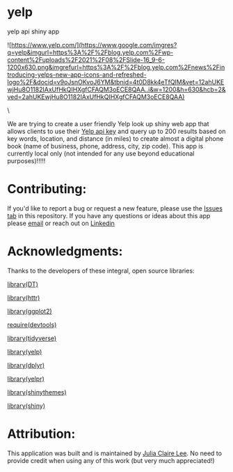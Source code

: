 # yelp
yelp api shiny app


![https://www.yelp.com/](https://www.google.com/imgres?q=yelp&imgurl=https%3A%2F%2Fblog.yelp.com%2Fwp-content%2Fuploads%2F2021%2F08%2FSlide-16_9-6-1200x630.png&imgrefurl=https%3A%2F%2Fblog.yelp.com%2Fnews%2Fintroducing-yelps-new-app-icons-and-refreshed-logo%2F&docid=v9oJsnOKvoJ6YM&tbnid=4t0D8kk4eTfQIM&vet=12ahUKEwjHu8O1182IAxUfHkQIHXgfCFAQM3oECE8QAA..i&w=1200&h=630&hcb=2&ved=2ahUKEwjHu8O1182IAxUfHkQIHXgfCFAQM3oECE8QAA)

\

We are trying to create a user friendly Yelp look up shiny web app that allows clients to use their [Yelp api key](https://www.yelp.com/developers/documentation/v3/get_started) and query up to 200 results based on key words, location, and distance (in miles) to create almost a digital phone book (name of business, phone, address, city, zip code).  This app is currently local only  (not intended for any use beyond educational purposes)!!!!!

# Contributing:

If you'd like to report a bug or request a new feature, please use the [Issues tab](https://github.com/JuliaClaireLee/yelp/issues) in this repository.
If you have any questions or ideas about this app please [email](mailto:julialee64@gmail.com?subject=[GitHub]%20Source%20Han%20Sans) or reach out on [Linkedin](https://www.linkedin.com/in/julia-lee-5201b0156/)


# Acknowledgments:


Thanks to the developers of these integral, open source libraries:



[library(DT)](https://github.com/rstudio/DT)

[library(httr)](https://github.com/r-lib/httr)


[library(ggplot2)](https://github.com/tidyverse/ggplot2)


[require(devtools) ](https://github.com/r-lib/devtools)


[library(tidyverse) ](https://github.com/tidyverse/tidyverse)


[library(yelp)](https://github.com/richierocks/yelp) 


[library(dplyr)](https://github.com/tidyverse/dplyr)

[library(yelpr)](https://github.com/OmaymaS/yelpr)

[library(shinythemes)](https://github.com/rstudio/shinythemes)

[library(shiny)](https://github.com/rstudio/shiny)


# Attribution:

This application was built and is maintained by [Julia Claire Lee](https://github.com/JuliaClaireLee). No need to provide credit when using any of this work (but very much appreciated!)


